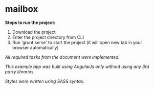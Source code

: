 # mailbox

**Steps to run the project:**

1. Download the project
2. Enter the project directory from CLI
3. Run 'grunt serve' to start the project (it will open new tab in your browser automatically)

*All required tasks from the document were implemented.*

*This example app was built using AngularJs only without using any 3rd party libraries.*

*Styles were written using SASS syntax.*
